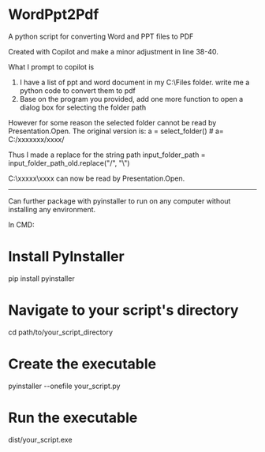 # WordPpt2Pdf
A python script for converting Word and PPT files to PDF

Created with Copilot and make a minor adjustment in line 38-40.

What I prompt to copilot is 
1. I have a list of ppt and word document in my C:\Files folder. write me a python code to convert them to pdf
2. Base on the program you provided, add one more function to open a dialog box for selecting the folder path

However for some reason the selected folder cannot be read by Presentation.Open.
The original version is:
a = select_folder() # a= C:/xxxxxxx/xxxx/

Thus I made a replace for the string path
input_folder_path = input_folder_path_old.replace("/", "\\")

C:\xxxxx\xxxx can now be read by Presentation.Open.

-------------------------------------

Can further package with pyinstaller to run on any computer without installing any environment.

In CMD:
# Install PyInstaller
pip install pyinstaller

# Navigate to your script's directory
cd path/to/your_script_directory

# Create the executable
pyinstaller --onefile your_script.py

# Run the executable
dist/your_script.exe

